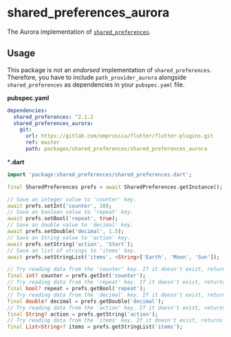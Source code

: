 # shared_preferences_aurora

The Aurora implementation of [`shared_preferences`](https://pub.dev/packages/shared_preferences).

## Usage

This package is not an _endorsed_ implementation of `shared_preferences`. 
Therefore, you have to include `path_provider_aurora` alongside `shared_preferences` as dependencies in your `pubspec.yaml` file.

**pubspec.yaml**

```yaml
dependencies:
  shared_preferences: ^2.1.2
  shared_preferences_aurora:
    git:
      url: https://gitlab.com/omprussia/flutter/flutter-plugins.git
      ref: master
      path: packages/shared_preferences/shared_preferences_aurora
```

***.dart**

```dart
import 'package:shared_preferences/shared_preferences.dart';

final SharedPreferences prefs = await SharedPreferences.getInstance();

// Save an integer value to 'counter' key.
await prefs.setInt('counter', 10);
// Save an boolean value to 'repeat' key.
await prefs.setBool('repeat', true);
// Save an double value to 'decimal' key.
await prefs.setDouble('decimal', 1.5);
// Save an String value to 'action' key.
await prefs.setString('action', 'Start');
// Save an list of strings to 'items' key.
await prefs.setStringList('items', <String>['Earth', 'Moon', 'Sun']);

// Try reading data from the 'counter' key. If it doesn't exist, returns null.
final int? counter = prefs.getInt('counter');
// Try reading data from the 'repeat' key. If it doesn't exist, returns null.
final bool? repeat = prefs.getBool('repeat');
// Try reading data from the 'decimal' key. If it doesn't exist, returns null.
final double? decimal = prefs.getDouble('decimal');
// Try reading data from the 'action' key. If it doesn't exist, returns null.
final String? action = prefs.getString('action');
// Try reading data from the 'items' key. If it doesn't exist, returns null.
final List<String>? items = prefs.getStringList('items');
```
